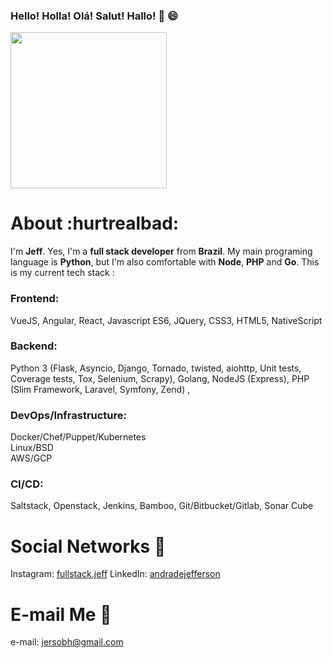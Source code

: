 
### Hello! Holla! Olá! Salut! Hallo! :vulcan_salute: :smile:

<img src="https://instagram.fplu3-1.fna.fbcdn.net/v/t51.2885-15/sh0.08/e35/s640x640/106501136_2336716356633355_4219110306474352664_n.jpg?_nc_ht=instagram.fplu3-1.fna.fbcdn.net&_nc_cat=107&_nc_ohc=SA2rlv2lrCsAX92VIkC&oh=9196c252b9f9264bd2fa930a2547500d&oe=5F324748" width="250" />

# About :hurtrealbad:
I'm **Jeff**. Yes, I'm a **full stack developer** from **Brazil**. My main programing language is **Python**, but I'm also comfortable with **Node**, **PHP** and **Go**.  This is my current tech stack :

### Frontend:  
VueJS, Angular, React, Javascript ES6, JQuery, CSS3, HTML5, NativeScript  

### Backend:  
Python 3 (Flask, Asyncio, Django, Tornado, twisted, aiohttp, Unit tests, Coverage tests, Tox, Selenium, Scrapy),  Golang,  NodeJS (Express),  PHP (Slim Framework, Laravel, Symfony, Zend) ,

### DevOps/Infrastructure: 
Docker/Chef/Puppet/Kubernetes  
Linux/BSD  
AWS/GCP  

### CI/CD:  
Saltstack, Openstack, Jenkins, Bamboo, Git/Bitbucket/Gitlab, Sonar Cube


# Social Networks :busts_in_silhouette:
Instagram: [fullstack.jeff](https://www.instagram.com/fullstack.jeff)
LinkedIn: [andradejefferson](https://www.linkedin.com/in/andradejefferson/)

# E-mail Me :email:
e-mail: jersobh@gmail.com

